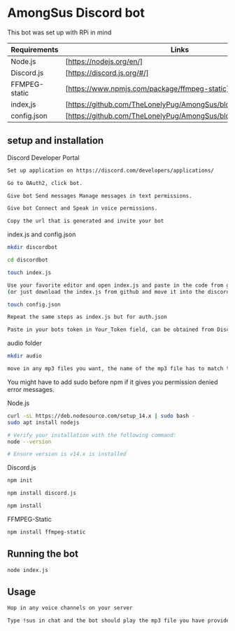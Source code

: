 # AmongSus Discord bot

This bot was set up with RPi in mind

| Requirements | Links |
| ------ | ------ |
| Node.js | [https://nodejs.org/en/] |
| Discord.js | [https://discord.js.org/#/] |
| FFMPEG-static | [https://www.npmjs.com/package/ffmpeg-static] |
| index,js | [https://github.com/TheLonelyPug/AmongSus/blob/main/index.js] |
| config.json | [https://github.com/TheLonelyPug/AmongSus/blob/main/config.json] |



## setup and installation

Discord Developer Portal

```sh
Set up application on https://discord.com/developers/applications/

Go to OAuth2, click bot.

Give bot Send messages Manage messages in text permissions.

Give bot Connect and Speak in voice permissions.

Copy the url that is generated and invite your bot
```

index.js and config.json

```sh
mkdir discordbot

cd discordbot

touch index.js

Use your favorite editor and open index.js and paste in the code from github 
(or just download the index.js from github and move it into the discordbot directory)

touch config.json

Repeat the same steps as index.js but for auth.json

Paste in your bots token in Your_Token field, can be obtained from Discord Developer Portal
```` 

audio folder

```sh
mkdir audio

move in any mp3 files you want, the name of the mp3 file has to match the code
```

You might have to add sudo before npm if it gives you permission denied error messages.

Node.js

```sh
curl -sL https://deb.nodesource.com/setup_14.x | sudo bash -
sudo apt install nodejs

# Verify your installation with the following command:
node --version

# Ensure version is v14.x is installed
```

Discord.js

```sh
npm init

npm install discord.js

npm install
```

FFMPEG-Static

```sh
npm install ffmpeg-static
```

## Running the bot

```sh
node index.js
```


## Usage

```sh
Hop in any voice channels on your server

Type !sus in chat and the bot should play the mp3 file you have provided
```
